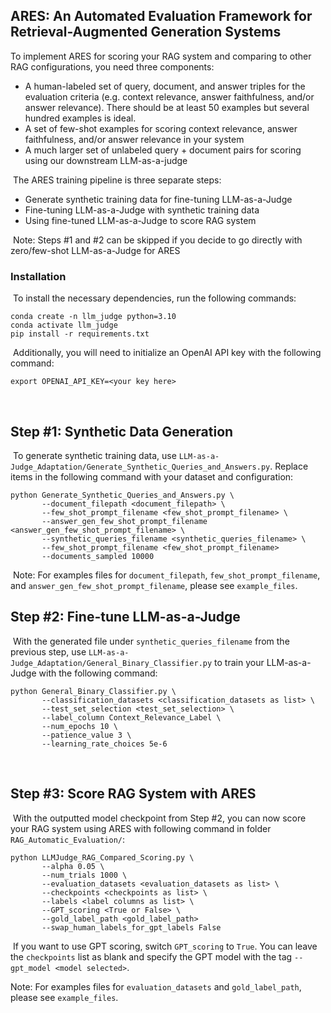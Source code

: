 ## ARES: An Automated Evaluation Framework for Retrieval-Augmented Generation Systems

To implement ARES for scoring your RAG system and comparing to other RAG configurations, you need three components:
​
- A human-labeled set of query, document, and answer triples for the evaluation criteria (e.g. context relevance, answer faithfulness, and/or answer relevance). There should be at least 50 examples but several hundred examples is ideal.
- A set of few-shot examples for scoring context relevance, answer faithfulness, and/or answer relevance in your system
- A much larger set of unlabeled query + document pairs for scoring using our downstream LLM-as-a-judge

​
The ARES training pipeline is three separate steps:
​
- Generate synthetic training data for fine-tuning LLM-as-a-Judge
- Fine-tuning LLM-as-a-Judge with synthetic training data
- Using fine-tuned LLM-as-a-Judge to score RAG system

​
Note: Steps #1 and #2 can be skipped if you decide to go directly with zero/few-shot LLM-as-a-Judge for ARES
​
### Installation
​
To install the necessary dependencies, run the following commands:
​
````
conda create -n llm_judge python=3.10
conda activate llm_judge
pip install -r requirements.txt
````
​
Additionally, you will need to initialize an OpenAI API key with the following command:
````
export OPENAI_API_KEY=<your key here>
````
​
## Step #1: Synthetic Data Generation
​
To generate synthetic training data, use `LLM-as-a-Judge_Adaptation/Generate_Synthetic_Queries_and_Answers.py`. Replace items in the following command with your dataset and configuration:
​
````
python Generate_Synthetic_Queries_and_Answers.py \
       --document_filepath <document_filepath> \
       --few_shot_prompt_filename <few_shot_prompt_filename> \
       --answer_gen_few_shot_prompt_filename <answer_gen_few_shot_prompt_filename> \
       --synthetic_queries_filename <synthetic_queries_filename> \
       --few_shot_prompt_filename <few_shot_prompt_filename>
       --documents_sampled 10000
````
​
Note: For examples files for `document_filepath`, `few_shot_prompt_filename`, and `answer_gen_few_shot_prompt_filename`, please see `example_files`.
​
## Step #2: Fine-tune LLM-as-a-Judge
​
With the generated file under `synthetic_queries_filename` from the previous step, use `LLM-as-a-Judge_Adaptation/General_Binary_Classifier.py` to train your LLM-as-a-Judge with the following command:
​
````
python General_Binary_Classifier.py \
       --classification_datasets <classification_datasets as list> \
       --test_set_selection <test_set_selection> \
       --label_column Context_Relevance_Label \
       --num_epochs 10 \
       --patience_value 3 \
       --learning_rate_choices 5e-6
````
​
## Step #3: Score RAG System with ARES
​
With the outputted model checkpoint from Step #2, you can now score your RAG system using ARES with following command in folder `RAG_Automatic_Evaluation/`:
​
````
python LLMJudge_RAG_Compared_Scoring.py \
       --alpha 0.05 \
       --num_trials 1000 \
       --evaluation_datasets <evaluation_datasets as list> \
       --checkpoints <checkpoints as list> \
       --labels <label columns as list> \
       --GPT_scoring <True or False> \
       --gold_label_path <gold_label_path>
       --swap_human_labels_for_gpt_labels False
````
​
If you want to use GPT scoring, switch `GPT_scoring` to `True`. You can leave the `checkpoints` list as blank and specify the GPT model with the tag `--gpt_model <model selected>`.
​

Note: For examples files for `evaluation_datasets` and `gold_label_path`, please see `example_files`.

